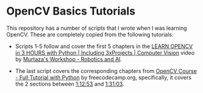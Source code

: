 # OpenCV Basics Tutorials

This repository has a number of scripts that I wrote when I was learning OpenCV. These are completely copied from the following tutorials:

- Scripts 1-5 follow and cover the first 5 chapters in the [LEARN OPENCV in 3 HOURS with Python | Including 3xProjects | Computer Vision](https://www.youtube.com/watch?v=WQeoO7MI0Bs) video by [Murtaza's Workshop - Robotics and AI](https://www.youtube.com/@murtazasworkshop).

- The last script covers the corresponding chapters from [OpenCV Course - Full Tutorial with Python](https://www.youtube.com/watch?v=oXlwWbU8l2o) by freecodecamp.org, specifically, it covers the 2 sections between [1:12:53](https://youtu.be/oXlwWbU8l2o?t=4373) and [1:31:03](https://youtu.be/oXlwWbU8l2o?t=5463).
